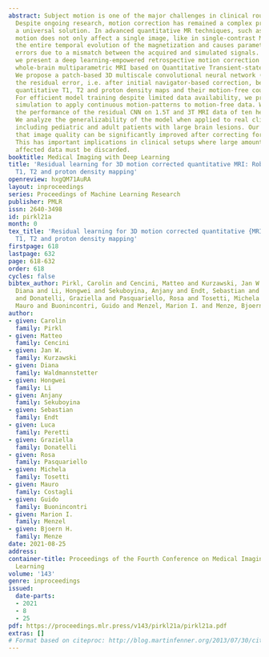 ```yaml
---
abstract: Subject motion is one of the major challenges in clinical routine MR imaging.
  Despite ongoing research, motion correction has remained a complex problem without
  a universal solution. In advanced quantitative MR techniques, such as MR Fingerprinting,
  motion does not only affect a single image, like in single-contrast MRI, but disrupts
  the entire temporal evolution of the magnetization and causes parameter quantification
  errors due to a mismatch between the acquired and simulated signals. In this work,
  we present a deep learning-empowered retrospective motion correction for rapid 3D
  whole-brain multiparametric MRI based on Quantitative Transient-state Imaging (QTI).
  We propose a patch-based 3D multiscale convolutional neural network (CNN) that learns
  the residual error, i.e. after initial navigator-based correction, between motion-affected
  quantitative T1, T2 and proton density maps and their motion-free counterparts.
  For efficient model training despite limited data availability, we propose a physics-informed
  simulation to apply continuous motion-patterns to motion-free data. We evaluate
  the performance of the residual CNN on 1.5T and 3T MRI data of ten healthy volunteers.
  We analyze the generalizability of the model when applied to real clinical cases,
  including pediatric and adult patients with large brain lesions. Our study demonstrates
  that image quality can be significantly improved after correcting for subject motion.
  This has important implications in clinical setups where large amounts of motion
  affected data must be discarded.
booktitle: Medical Imaging with Deep Learning
title: 'Residual learning for 3D motion corrected quantitative MRI: Robust clinical
  T1, T2 and proton density mapping'
openreview: hxgQM71AuRA
layout: inproceedings
series: Proceedings of Machine Learning Research
publisher: PMLR
issn: 2640-3498
id: pirkl21a
month: 0
tex_title: 'Residual learning for 3D motion corrected quantitative {MRI}: Robust clinical
  T1, T2 and proton density mapping'
firstpage: 618
lastpage: 632
page: 618-632
order: 618
cycles: false
bibtex_author: Pirkl, Carolin and Cencini, Matteo and Kurzawski, Jan W. and Waldmannstetter,
  Diana and Li, Hongwei and Sekuboyina, Anjany and Endt, Sebastian and Peretti, Luca
  and Donatelli, Graziella and Pasquariello, Rosa and Tosetti, Michela and Costagli,
  Mauro and Buonincontri, Guido and Menzel, Marion I. and Menze, Bjoern H.
author:
- given: Carolin
  family: Pirkl
- given: Matteo
  family: Cencini
- given: Jan W.
  family: Kurzawski
- given: Diana
  family: Waldmannstetter
- given: Hongwei
  family: Li
- given: Anjany
  family: Sekuboyina
- given: Sebastian
  family: Endt
- given: Luca
  family: Peretti
- given: Graziella
  family: Donatelli
- given: Rosa
  family: Pasquariello
- given: Michela
  family: Tosetti
- given: Mauro
  family: Costagli
- given: Guido
  family: Buonincontri
- given: Marion I.
  family: Menzel
- given: Bjoern H.
  family: Menze
date: 2021-08-25
address:
container-title: Proceedings of the Fourth Conference on Medical Imaging with Deep
  Learning
volume: '143'
genre: inproceedings
issued:
  date-parts:
  - 2021
  - 8
  - 25
pdf: https://proceedings.mlr.press/v143/pirkl21a/pirkl21a.pdf
extras: []
# Format based on citeproc: http://blog.martinfenner.org/2013/07/30/citeproc-yaml-for-bibliographies/
---
```

